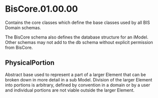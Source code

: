 # BisCore.01.00.00

Contains the core classes which define the base classes used by all BIS Domain schemas.

The BisCore schema also defines the database structure for an iModel.  Other schemas may not add to the db schema without explicit permission from BisCore.

## PhysicalPortion

Abstract base used to represent a part of a larger Element that can be broken down in more detail in a sub Model.  Division of the larger Element into portions is arbitrary, defined by convention in a domain or by a user and individual portions are not viable outside the larger Element.
